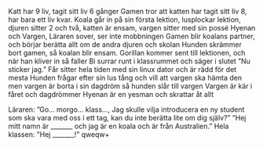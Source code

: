 Katt har 9 liv, tagit sitt liv 6 gånger
Gamen tror att katten har tagit sitt liv 8, har bara ett liv kvar.
Koala går in på sin första lektion, lusplockar lektion, djuren sitter 2 och två, katten är ensam, vargen sitter med sin possé Hyenan och Vargen,
Läraren sover, ser inte mobbningen
Gamen blir koalans partner, och börjar berätta allt om de andra djuren och skolan
Hunden skrämmer bort gamen, så koalan blir ensam.
Gorillan kommer sent till lektionen, och när han kliver in så faller 
Bi surrar runt i klassrummet och säger i slutet ”Nu sticker jag.”
Får sitter hela tiden med sin linux dator och är rädd för det mesta
Hunden frågar efter sin lus tång och vill att vargen ska hämta den men vargen är borta i sin dagdröm så hunden slår till vargen
Vargen är kär i fåret och dagdrömmer
Hyenan är en yesman och skrattar åt allt


Läraren: ”Go… morgo… klass…,  Jag skulle vilja introducera en ny student som ska vara med oss i ett tag, kan du inte berätta lite om dig själv?”
”Hej mitt namn är _______ och jag är en koala och är från Australien.”
Hela klassen: ”Hej _______!” qweqw+







